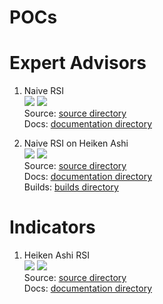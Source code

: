 # POCs

# Expert Advisors


1. Naive RSI <br>
    [![](https://img.shields.io/badge/state-wip-red)](EA/Naive%20RSI%20EA) 
    [![](https://img.shields.io/badge/backtest-not_started-red)](EA/Naive%20RSI%20EA)<br>
    Source: [source directory](EA/Naive%20RSI%20EA/src/)<br>
    Docs: [documentation directory](EA/Naive%20RSI%20EA/docs/)<br>


2. Naive RSI on Heiken Ashi <br>
    [![](https://img.shields.io/badge/state-wip-red)](EA/Naive%20RSI%20on%20Heiken%20Ashi) 
    [![](https://img.shields.io/badge/backtest-not_started-red)](EA/Naive%20RSI%20on%20Heiken%20Ashi)<br>
    Source: [source directory](EA/Naive%20RSI%20on%20Heiken%20Ashi/src/)<br>
    Docs: [documentation directory](EA/Naive%20RSI%20on%20Heiken%20Ashi/docs/)<br>
    Builds: [builds directory](EA/Naive%20RSI%20on%20Heiken%20Ashi/builds/)<br>


# Indicators

1. Heiken Ashi RSI  <br>
    [![](https://img.shields.io/badge/state-implemented-yellow)](Indicator%20Advisor/Heiken%20Ashi%20RSI) 
    [![](https://img.shields.io/badge/backtest-not_started-red)](Indicator%20Advisor/Heiken%20Ashi%20RSI)<br>
    Source: [source directory](Indicators/Heiken%20Ashi%20RSI/src/)<br>
    Docs: [documentation directory](Indicators/Heiken%20Ashi%20RSI/docs/)<br>

